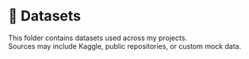 # 📂 Datasets

This folder contains datasets used across my projects.  
Sources may include Kaggle, public repositories, or custom mock data.
